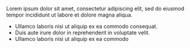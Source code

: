 
Lorem ipsum dolor sit amet, consectetur adipiscing elit, sed do eiusmod tempor incididunt ut labore et dolore magna aliqua.

- <i class="bi bi-check2-circle"></i> Ullamco laboris nisi ut aliquip ex ea commodo consequat.
- <i class="bi bi-check2-circle"></i> Duis aute irure dolor in reprehenderit in voluptate velit.
- <i class="bi bi-check2-circle"></i> Ullamco laboris nisi ut aliquip ex ea commodo
